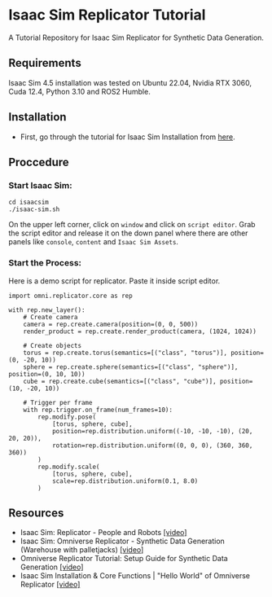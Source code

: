 # Isaac Sim Replicator Tutorial
A Tutorial Repository for Isaac Sim Replicator for Synthetic Data Generation.

## Requirements
Isaac Sim 4.5 installation was tested on Ubuntu 22.04, Nvidia RTX 3060, Cuda 12.4, Python 3.10 and ROS2 Humble.

## Installation
- First, go through the tutorial for Isaac Sim Installation from [here](https://github.com/ArghyaChatterjee/Isaac-Sim-Tutorial).

## Proccedure
### Start Isaac Sim:
```
cd isaacsim
./isaac-sim.sh
```
On the upper left corner, click on `window` and click on `script editor`. Grab the script editor and release it on the down panel where there are other panels like `console`, `content` and `Isaac Sim Assets`. 

### Start the Process:
Here is a demo script for replicator. Paste it inside script editor.
```
import omni.replicator.core as rep

with rep.new_layer():
    # Create camera
    camera = rep.create.camera(position=(0, 0, 500))
    render_product = rep.create.render_product(camera, (1024, 1024))

    # Create objects
    torus = rep.create.torus(semantics=[("class", "torus")], position=(0, -20, 10))
    sphere = rep.create.sphere(semantics=[("class", "sphere")], position=(0, 10, 10))
    cube = rep.create.cube(semantics=[("class", "cube")], position=(10, -20, 10))

    # Trigger per frame
    with rep.trigger.on_frame(num_frames=10):
        rep.modify.pose(
            [torus, sphere, cube],
            position=rep.distribution.uniform((-10, -10, -10), (20, 20, 20)),
            rotation=rep.distribution.uniform((0, 0, 0), (360, 360, 360))
        )
        rep.modify.scale(
            [torus, sphere, cube],
            scale=rep.distribution.uniform(0.1, 8.0)
        )
```

## Resources
- Isaac Sim: Replicator - People and Robots [[video]](https://www.youtube.com/watch?v=F3jxzIKAf9M)
- Isaac Sim: Omniverse Replicator - Synthetic Data Generation (Warehouse with palletjacks) [[video]](https://www.youtube.com/watch?v=hk8nQT9Q0CM)
- Omniverse Replicator Tutorial: Setup Guide for Synthetic Data Generation [[video]](https://www.youtube.com/watch?v=_a55hAAF27I)
- Isaac Sim Installation & Core Functions | "Hello World" of Omniverse Replicator [[video]](https://www.youtube.com/watch?v=_kzW6yBno6Q)
